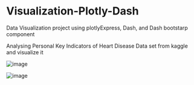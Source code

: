 # Visualization-Plotly-Dash
Data Visualization project using plotlyExpress, Dash, and Dash bootstarp component

Analysing Personal Key Indicators of Heart Disease Data set from kaggle and visualize it


![image](https://user-images.githubusercontent.com/53664496/172269647-38e97c10-8960-46bd-ab17-0307a324cf50.png)

![image](https://user-images.githubusercontent.com/53664496/172269704-6339c789-f626-4855-ab97-e19dc6c6d1b4.png)

